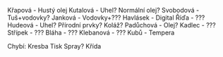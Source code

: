 Křapová - Hustý olej
Kutalová - Uhel? Normální olej?
Svobodová - Tuš+vodovky?
Janková - Vodovky+???
Havlásek - Digital
Říďa - ???
Hudeová - Uhel? Přírodní prvky? Koláž?
Padůchová - Olej?
Kadlec - ???
Střípek - ???
Bláha - ???
Klebanová - ???
Kubů - Tempera

Chybí:
Kresba
Tisk
Spray?
Křída